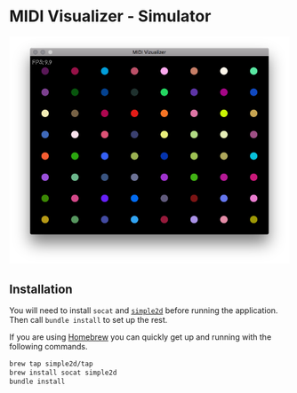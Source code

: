 # MIDI Visualizer - Simulator

![Screenshot](./docs/assets/screenshot.png)

## Installation

You will need to install `socat` and [`simple2d`](http://www.ruby2d.com/learn/get-started/) before running the application. Then call `bundle install` to set up the rest.

If you are using [Homebrew](https://brew.sh) you can quickly get up and running with the following commands.

```
brew tap simple2d/tap
brew install socat simple2d
bundle install
```